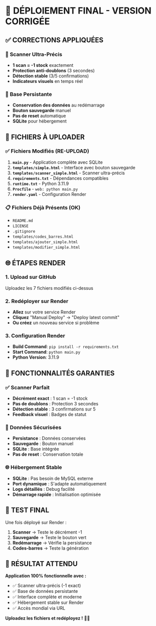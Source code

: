 # 🚀 DÉPLOIEMENT FINAL - VERSION CORRIGÉE

## ✅ **CORRECTIONS APPLIQUÉES**

### 🔧 **Scanner Ultra-Précis**
- **1 scan = -1 stock** exactement
- **Protection anti-doublons** (3 secondes)
- **Détection stable** (3/5 confirmations)
- **Indicateurs visuels** en temps réel

### 💾 **Base Persistante**
- **Conservation des données** au redémarrage
- **Bouton sauvegarde** manuel
- **Pas de reset** automatique
- **SQLite** pour hébergement

## 📁 **FICHIERS À UPLOADER**

### ✅ **Fichiers Modifiés (RE-UPLOAD)**
1. **`main.py`** - Application complète avec SQLite
2. **`templates/simple.html`** - Interface avec bouton sauvegarde
3. **`templates/scanner_simple.html`** - Scanner ultra-précis
4. **`requirements.txt`** - Dépendances compatibles
5. **`runtime.txt`** - Python 3.11.9
6. **`Procfile`** - `web: python main.py`
7. **`render.yaml`** - Configuration Render

### 📋 **Fichiers Déjà Présents (OK)**
- `README.md`
- `LICENSE`
- `.gitignore`
- `templates/codes_barres.html`
- `templates/ajouter_simple.html`
- `templates/modifier_simple.html`

## 🌐 **ÉTAPES RENDER**

### 1. **Upload sur GitHub**
Uploadez les 7 fichiers modifiés ci-dessus

### 2. **Redéployer sur Render**
- **Allez** sur votre service Render
- **Cliquez** "Manual Deploy" → "Deploy latest commit"
- **Ou créez** un nouveau service si problème

### 3. **Configuration Render**
- **Build Command**: `pip install -r requirements.txt`
- **Start Command**: `python main.py`
- **Python Version**: 3.11.9

## 🎯 **FONCTIONNALITÉS GARANTIES**

### ✅ **Scanner Parfait**
- **Décrément exact** : 1 scan = -1 stock
- **Pas de doublons** : Protection 3 secondes
- **Détection stable** : 3 confirmations sur 5
- **Feedback visuel** : Badges de statut

### 💾 **Données Sécurisées**
- **Persistance** : Données conservées
- **Sauvegarde** : Bouton manuel
- **SQLite** : Base intégrée
- **Pas de reset** : Conservation totale

### 🌐 **Hébergement Stable**
- **SQLite** : Pas besoin de MySQL externe
- **Port dynamique** : S'adapte automatiquement
- **Logs détaillés** : Debug facilité
- **Démarrage rapide** : Initialisation optimisée

## 📱 **TEST FINAL**

Une fois déployé sur Render :

1. **Scanner** → Teste le décrément -1
2. **Sauvegarde** → Teste le bouton vert
3. **Redémarrage** → Vérifie la persistance
4. **Codes-barres** → Teste la génération

## 🎊 **RÉSULTAT ATTENDU**

**Application 100% fonctionnelle avec :**
- ✅ Scanner ultra-précis (-1 exact)
- ✅ Base de données persistante
- ✅ Interface complète et moderne
- ✅ Hébergement stable sur Render
- ✅ Accès mondial via URL

**Uploadez les fichiers et redéployez !** 🚀✨

